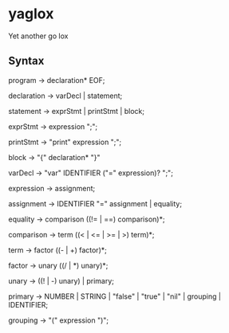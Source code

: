 # yaglox
Yet another go lox

## Syntax

program -> declaration\* EOF;

declaration -> varDecl | statement;

statement -> exprStmt | printStmt | block;

exprStmt -> expression ";";

printStmt -> "print" expression ";";

block -> "{" declaration* "}"

varDecl -> "var" IDENTIFIER ("=" expression)? ";";

expression -> assignment;

assignment -> IDENTIFIER "=" assignment | equality;

equality -> comparison ((!= | ==) comparison)\*;

comparison -> term ((< | <= | >= | >) term)\*;

term -> factor ((- | +) factor)\*;

factor -> unary ((/ | \*) unary)\*;

unary -> ((! | -) unary) | primary;

primary -> NUMBER | STRING | "false" | "true" | "nil" | grouping | IDENTIFIER;

grouping -> "(" expression ")";
